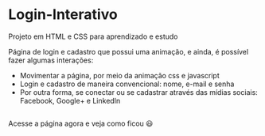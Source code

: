 # Login-Interativo

Projeto em HTML e CSS para aprendizado e estudo

Página de login e cadastro que possui uma animação, e ainda, é possível fazer algumas interações:
 - Movimentar a página, por meio da animação css e javascript
 - Login e cadastro de maneira convencional: nome, e-mail e senha
 - Por outra forma, se conectar ou se cadastrar através das mídias sociais: Facebook, Google+ e LinkedIn
 
##
Acesse a página agora e veja como ficou 😃
